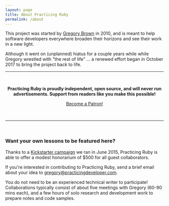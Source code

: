 ```yaml
---
layout: page
title: About Practicing Ruby
permalink: /about
---
```


<p>This project was started by <a href="https://practicingdeveloper.com">Gregory Brown</a> in 2010, and is meant to help software developers everywhere broaden their horizons and see their work in a new light.</p><p>Although it went on (unplanned) hiatus for a couple years while while Gregory wrestled with "the rest of life" ... a renewed effort began in October 2017 to bring the project back to life.

<br>
<hr>
<br>

<p style="text-align: center;">
<strong>Practicing Ruby is proudly independent, open source, and will never run advertisements.
Support from readers like you make this possible!
</strong>
</p>

<p style="text-align: center;">
<a href="https://www.patreon.com/bePatron?u=837706" data-patreon-widget-type="become-patron-button">Become a Patron!</a><script async src="https://c6.patreon.com/becomePatronButton.bundle.js"></script>
</p>

<br>
<hr>
<br>

<h3>Want your own lessons to be featured here?</h3>

<p>
Thanks to a <a href="https://www.kickstarter.com/projects/828998531/practicing-ruby-contributors-fund">Kickstarter campaign</a> we ran in June 2015, Practicing Ruby is able to offer a modest honorarium of $500 for all guest collaborators.</p>

<p>If you're interested in contributing to Practicing Ruby, send a brief email about your idea to <a href="mailto:gregory@practicingdeveloper.com">gregory@practicingdeveloper.com</a>.<p>

<p>You do not need to be an experienced technical writer to participate! Collaborations typically consist of about five meetings with Gregory (60-90 mins each), and a few hours of solo research and development work to prepare notes and code samples.</p>